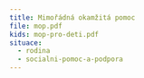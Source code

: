 ```yaml
---
title: Mimořádná okamžitá pomoc
file: mop.pdf
kids: mop-pro-deti.pdf
situace:
  - rodina
  - socialni-pomoc-a-podpora
---
```

